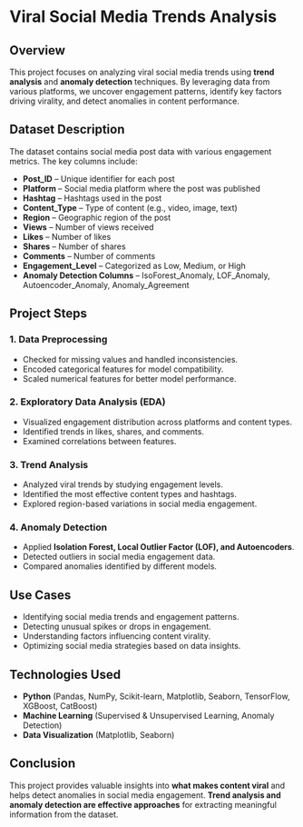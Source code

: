 # Viral Social Media Trends Analysis

## Overview
This project focuses on analyzing viral social media trends using **trend analysis** and **anomaly detection** techniques. By leveraging data from various platforms, we uncover engagement patterns, identify key factors driving virality, and detect anomalies in content performance.

## Dataset Description
The dataset contains social media post data with various engagement metrics. The key columns include:
- **Post_ID** – Unique identifier for each post  
- **Platform** – Social media platform where the post was published  
- **Hashtag** – Hashtags used in the post  
- **Content_Type** – Type of content (e.g., video, image, text)  
- **Region** – Geographic region of the post  
- **Views** – Number of views received  
- **Likes** – Number of likes  
- **Shares** – Number of shares  
- **Comments** – Number of comments  
- **Engagement_Level** – Categorized as Low, Medium, or High  
- **Anomaly Detection Columns** – IsoForest_Anomaly, LOF_Anomaly, Autoencoder_Anomaly, Anomaly_Agreement  

## Project Steps

### 1. Data Preprocessing
- Checked for missing values and handled inconsistencies.  
- Encoded categorical features for model compatibility.  
- Scaled numerical features for better model performance.  

### 2. Exploratory Data Analysis (EDA)
- Visualized engagement distribution across platforms and content types.  
- Identified trends in likes, shares, and comments.  
- Examined correlations between features.  

### 3. Trend Analysis
- Analyzed viral trends by studying engagement levels.  
- Identified the most effective content types and hashtags.  
- Explored region-based variations in social media engagement.  

### 4. Anomaly Detection
- Applied **Isolation Forest, Local Outlier Factor (LOF), and Autoencoders**.  
- Detected outliers in social media engagement data.  
- Compared anomalies identified by different models.  

## Use Cases
- Identifying social media trends and engagement patterns.  
- Detecting unusual spikes or drops in engagement.  
- Understanding factors influencing content virality.  
- Optimizing social media strategies based on data insights.  

## Technologies Used
- **Python** (Pandas, NumPy, Scikit-learn, Matplotlib, Seaborn, TensorFlow, XGBoost, CatBoost)  
- **Machine Learning** (Supervised & Unsupervised Learning, Anomaly Detection)  
- **Data Visualization** (Matplotlib, Seaborn)  

## Conclusion
This project provides valuable insights into **what makes content viral** and helps detect anomalies in social media engagement. **Trend analysis and anomaly detection are effective approaches** for extracting meaningful information from the dataset.

